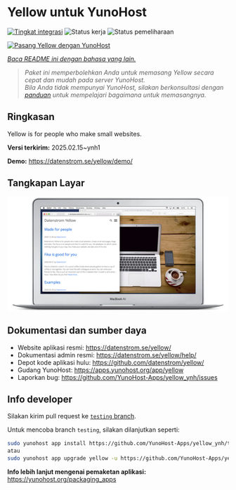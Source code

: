 <!--
N.B.: README ini dibuat secara otomatis oleh <https://github.com/YunoHost/apps/tree/master/tools/readme_generator>
Ini TIDAK boleh diedit dengan tangan.
-->

# Yellow untuk YunoHost

[![Tingkat integrasi](https://apps.yunohost.org/badge/integration/yellow)](https://ci-apps.yunohost.org/ci/apps/yellow/)
![Status kerja](https://apps.yunohost.org/badge/state/yellow)
![Status pemeliharaan](https://apps.yunohost.org/badge/maintained/yellow)

[![Pasang Yellow dengan YunoHost](https://install-app.yunohost.org/install-with-yunohost.svg)](https://install-app.yunohost.org/?app=yellow)

*[Baca README ini dengan bahasa yang lain.](./ALL_README.md)*

> *Paket ini memperbolehkan Anda untuk memasang Yellow secara cepat dan mudah pada server YunoHost.*  
> *Bila Anda tidak mempunyai YunoHost, silakan berkonsultasi dengan [panduan](https://yunohost.org/install) untuk mempelajari bagaimana untuk memasangnya.*

## Ringkasan

Yellow is for people who make small websites.

**Versi terkirim:** 2025.02.15~ynh1

**Demo:** <https://datenstrom.se/yellow/demo/>

## Tangkapan Layar

![Tangkapan Layar pada Yellow](./doc/screenshots/datenstrom-yellow-en.png)

## Dokumentasi dan sumber daya

- Website aplikasi resmi: <https://datenstrom.se/yellow/>
- Dokumentasi admin resmi: <https://datenstrom.se/yellow/help/>
- Depot kode aplikasi hulu: <https://github.com/datenstrom/yellow/>
- Gudang YunoHost: <https://apps.yunohost.org/app/yellow>
- Laporkan bug: <https://github.com/YunoHost-Apps/yellow_ynh/issues>

## Info developer

Silakan kirim pull request ke [`testing` branch](https://github.com/YunoHost-Apps/yellow_ynh/tree/testing).

Untuk mencoba branch `testing`, silakan dilanjutkan seperti:

```bash
sudo yunohost app install https://github.com/YunoHost-Apps/yellow_ynh/tree/testing --debug
atau
sudo yunohost app upgrade yellow -u https://github.com/YunoHost-Apps/yellow_ynh/tree/testing --debug
```

**Info lebih lanjut mengenai pemaketan aplikasi:** <https://yunohost.org/packaging_apps>
